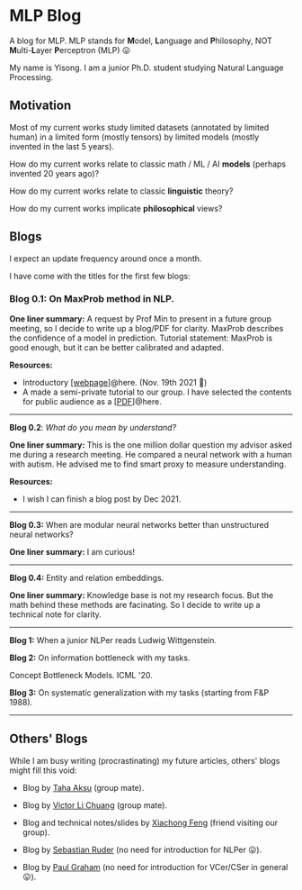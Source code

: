 # MLP Blog

A blog for MLP. MLP stands for **M**odel, **L**anguage and **P**hilosophy, NOT **M**ulti-**L**ayer **P**erceptron (MLP) 😛

My name is Yisong. I am a junior Ph.D. student studying Natural Language Processing. 







## Motivation

Most of my current works study limited datasets (annotated by limited human) in a limited form (mostly tensors) by limited models (mostly invented in the last 5 years). 

How do my current works relate to classic math / ML / AI **models** (perhaps invented 20 years ago)?

How do my current works relate to classic **linguistic** theory?

How do my current works implicate **philosophical** views?



## Blogs

I expect an update frequency around once a month.

I have come with the titles for the first few blogs:



### **Blog 0.1**: On MaxProb method in NLP.

**One liner summary:** A request by Prof Min to present in a future group meeting, so I decide to write up a blog/PDF for clarity. MaxProb describes the confidence of a model in prediction. Tutorial statement: MaxProb is good enough, but it can be better calibrated and adapted. 

**Resources:**

- Introductory [[webpage](maxprob)]@here. (Nov. 19th 2021 🎉)
- A made a semi-private tutorial to our group. I have selected the contents for public audience as a [[PDF](maxprob.pdf)]@here.



---



**Blog 0.2**: *What do you mean by understand?*

**One liner summary:** This is the one million dollar question my advisor asked me during a research meeting. He compared a neural network with a human with autism. He advised me to find smart proxy to measure understanding. 

**Resources:**

- I wish I can finish a blog post by Dec 2021. 



---

**Blog 0.3:** When are modular neural networks better than unstructured neural networks?

**One liner summary:** I am curious!



---

**Blog 0.4:** Entity and relation embeddings. 

**One liner summary:** Knowledge base is not my research focus. But the math behind these methods are facinating. So I decide to write up a technical note for clarity. 

---



**Blog 1:** When a junior NLPer reads Ludwig Wittgenstein.





**Blog 2:** On information bottleneck with my tasks.

Concept Bottleneck Models. ICML '20.



**Blog 3:** On systematic generalization with my tasks (starting from F&P 1988).



---



## Others' Blogs

While I am busy writing (procrastinating) my future articles, others' blogs might fill this void:

- Blog by [Taha Aksu](https://cuthalionn.github.io/year-archive/) (group mate). 
- Blog by [Victor Li Chuang](https://lichuangnus.github.io/posts/) (group mate).
- Blog and technical notes/slides by [Xiachong Feng](http://xcfeng.net/notes.html) (friend visiting our group).

- Blog by [Sebastian Ruder](https://ruder.io/) (no need for introduction for NLPer 😛).
- Blog by [Paul Graham](http://www.paulgraham.com/articles.html) (no need for introduction for VCer/CSer in general 😛).



